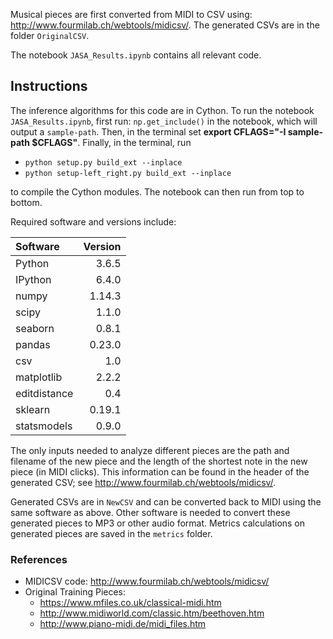 Musical pieces are first converted from MIDI to CSV using: http://www.fourmilab.ch/webtools/midicsv/.  The generated CSVs are in the folder `OriginalCSV`.  

The notebook `JASA_Results.ipynb` contains all relevant code.  

## Instructions

The inference algorithms for this code are in Cython.  To run the notebook `JASA_Results.ipynb`, first run: `np.get_include()` in the notebook, which will output a `sample-path`.  Then, in the terminal set **export CFLAGS="-I sample-path $CFLAGS"**.  Finally, in the terminal, run 
- `python setup.py build_ext --inplace`
- `python setup-left_right.py build_ext --inplace`

to compile the Cython modules.  The notebook can then run from top to bottom.  

Required software and versions include:

| Software        | Version           | 
| :------------- |-------------:| 
| Python     | 3.6.5 | 
| IPython     | 6.4.0    |   
| numpy	|1.14.3|
|scipy|	1.1.0|
|seaborn	|0.8.1|
|pandas|	0.23.0|
|csv	|1.0|
|matplotlib|	2.2.2|
|editdistance|	0.4|
|sklearn	|0.19.1|
|statsmodels|	0.9.0|

The only inputs needed to analyze different pieces are the path and filename of the new piece and the length of the shortest note in the new piece (in MIDI clicks).  This information can be found in the header of the generated CSV; see http://www.fourmilab.ch/webtools/midicsv/.

Generated CSVs are in `NewCSV` and can be converted back to MIDI using the same software as above.  Other software is needed to convert these generated pieces to MP3 or other audio format.  Metrics calculations on generated pieces are saved in the `metrics` folder.

### References
- MIDICSV code: http://www.fourmilab.ch/webtools/midicsv/
- Original Training Pieces:
  - https://www.mfiles.co.uk/classical-midi.htm
  - http://www.midiworld.com/classic.htm/beethoven.htm
  - http://www.piano-midi.de/midi_files.htm



